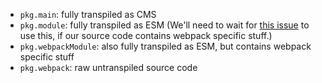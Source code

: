 * `pkg.main`: fully transpiled as CMS
* `pkg.module`: fully transpiled as ESM (We'll need to wait for [this issue](https://github.com/webpack/webpack/issues/2933) to use this, if our source code contains webpack specific stuff.)  
* `pkg.webpackModule`: also fully transpiled as ESM, but contains webpack specific stuff
* `pkg.webpack`: raw untranspiled source code